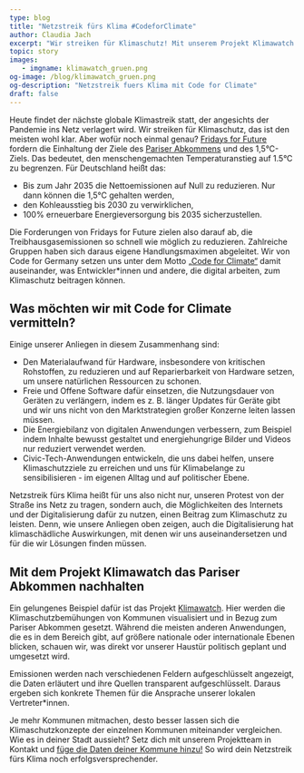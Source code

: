```yaml
---
type: blog
title: "Netzstreik fürs Klima #CodeforClimate"
author: Claudia Jach
excerpt: "Wir streiken für Klimaschutz! Mit unserem Projekt Klimawatch zeigen wir, wo wir in Kommunen bei der Umsetzung des Pariser Abkommens stehen." 
topic: story
images:
   - imgname: klimawatch_gruen.png
og-image: /blog/klimawatch_gruen.png
og-description: "Netzstreik fuers Klima mit Code for Climate"
draft: false
---
```


Heute findet der nächste globale Klimastreik statt, der angesichts der Pandemie ins Netz verlagert wird. Wir streiken für Klimaschutz, das ist den meisten wohl klar. Aber wofür noch einmal genau? [Fridays for Future](https://fridaysforfuture.de/forderungen/) fordern die Einhaltung der Ziele des [Pariser Abkommens](https://unfccc.int/process-and-meetings/the-paris-agreement/the-paris-agreement) und des 1,5°C-Ziels. Das bedeutet, den menschengemachten Temperaturanstieg auf 1.5°C zu begrenzen. Für Deutschland heißt das:

* Bis zum Jahr 2035 die Nettoemissionen auf Null zu reduzieren. Nur dann können die 1,5°C gehalten werden,
* den Kohleausstieg bis 2030 zu verwirklichen,
* 100% erneuerbare Energieversorgung bis 2035 sicherzustellen.

Die Forderungen von Fridays for Future zielen also darauf ab, die Treibhausgasemissionen so schnell wie möglich zu reduzieren. Zahlreiche Gruppen haben sich daraus eigene Handlungsmaximen abgeleitet. Wir von Code for Germany setzen uns unter dem Motto [„Code for Climate“](https://codefor.de/blog/Code-For-Climate-Open-Data-Day.html) damit auseinander, was Entwickler\*innen und andere, die digital arbeiten, zum Klimaschutz beitragen können.

## Was möchten wir mit Code for Climate vermitteln?

Einige unserer Anliegen in diesem Zusammenhang sind:

* Den Materialaufwand für Hardware, insbesondere von kritischen Rohstoffen, zu reduzieren und auf Reparierbarkeit von Hardware setzen, um unsere natürlichen Ressourcen zu schonen.
* Freie und Offene Software dafür einsetzen, die Nutzungsdauer von Geräten zu verlängern, indem es z. B. länger Updates für Geräte gibt und wir uns nicht von den Marktstrategien großer Konzerne leiten lassen müssen.
* Die Energiebilanz von digitalen Anwendungen verbessern, zum Beispiel indem Inhalte bewusst gestaltet und energiehungrige Bilder und Videos nur reduziert verwendet werden.
* Civic-Tech-Anwendungen entwickeln, die uns dabei helfen, unsere Klimaschutzziele zu erreichen und uns für Klimabelange zu sensibilisieren - im eigenen Alltag und auf politischer Ebene.

Netzstreik fürs Klima heißt für uns also nicht nur, unseren Protest von der Straße ins Netz zu tragen, sondern auch, die Möglichkeiten des Internets und der Digitalisierung dafür zu nutzen, einen Beitrag zum Klimaschutz zu leisten. Denn, wie unsere Anliegen oben zeigen, auch die Digitalisierung hat klimaschädliche Auswirkungen, mit denen wir uns auseinandersetzen und für die wir Lösungen finden müssen.

## Mit dem Projekt Klimawatch das Pariser Abkommen nachhalten

Ein gelungenes Beispiel dafür ist das Projekt [Klimawatch](https://klimawatch.de/). Hier werden die Klimaschutzbemühungen von Kommunen visualisiert und in Bezug zum Pariser Abkommen gesetzt. Während die meisten anderen Anwendungen, die es in dem Bereich gibt, auf größere nationale oder internationale Ebenen blicken, schauen wir, was direkt vor unserer Haustür politisch geplant und umgesetzt wird.

Emissionen werden nach verschiedenen Feldern aufgeschlüsselt angezeigt, die Daten erläutert und ihre Quellen transparent aufgeschlüsselt. Daraus ergeben sich konkrete Themen für die Ansprache unserer lokalen Vertreter\*innen.

Je mehr Kommunen mitmachen, desto besser lassen sich die Klimaschutzkonzepte der einzelnen Kommunen miteinander vergleichen. Wie es in deiner Stadt aussieht? Setz dich mit unserem Projektteam in Kontakt und [füge die Daten deiner Kommune hinzu!](https://klimawatch.de/anleitung/) So wird dein Netzstreik fürs Klima noch erfolgsversprechender.
